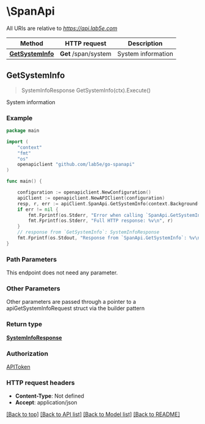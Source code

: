 # \SpanApi

All URIs are relative to *https://api.lab5e.com*

Method | HTTP request | Description
------------- | ------------- | -------------
[**GetSystemInfo**](SpanApi.md#GetSystemInfo) | **Get** /span/system | System information



## GetSystemInfo

> SystemInfoResponse GetSystemInfo(ctx).Execute()

System information



### Example

```go
package main

import (
    "context"
    "fmt"
    "os"
    openapiclient "github.com/lab5e/go-spanapi"
)

func main() {

    configuration := openapiclient.NewConfiguration()
    apiClient := openapiclient.NewAPIClient(configuration)
    resp, r, err := apiClient.SpanApi.GetSystemInfo(context.Background()).Execute()
    if err != nil {
        fmt.Fprintf(os.Stderr, "Error when calling `SpanApi.GetSystemInfo``: %v\n", err)
        fmt.Fprintf(os.Stderr, "Full HTTP response: %v\n", r)
    }
    // response from `GetSystemInfo`: SystemInfoResponse
    fmt.Fprintf(os.Stdout, "Response from `SpanApi.GetSystemInfo`: %v\n", resp)
}
```

### Path Parameters

This endpoint does not need any parameter.

### Other Parameters

Other parameters are passed through a pointer to a apiGetSystemInfoRequest struct via the builder pattern


### Return type

[**SystemInfoResponse**](SystemInfoResponse.md)

### Authorization

[APIToken](../README.md#APIToken)

### HTTP request headers

- **Content-Type**: Not defined
- **Accept**: application/json

[[Back to top]](#) [[Back to API list]](../README.md#documentation-for-api-endpoints)
[[Back to Model list]](../README.md#documentation-for-models)
[[Back to README]](../README.md)

